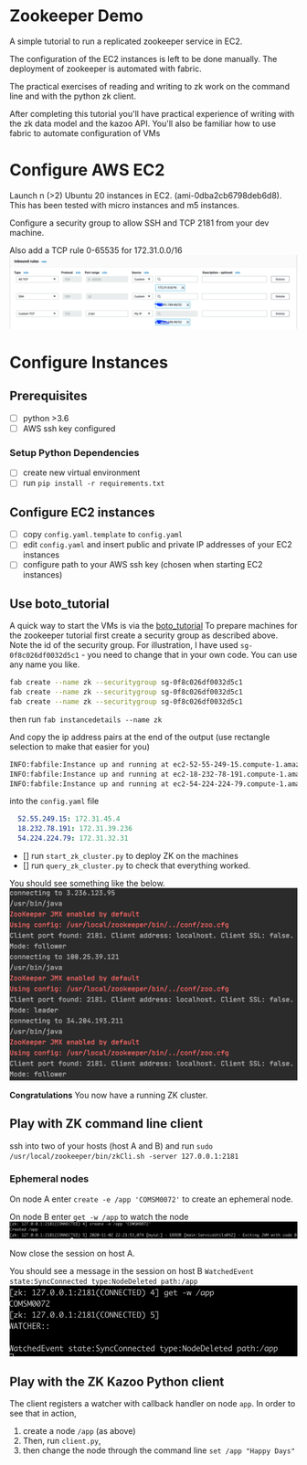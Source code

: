 # Zookeeper Demo

A simple tutorial to run a replicated zookeeper service in EC2.

The configuration of the EC2 instances is left to be done manually. The deployment of zookeeper is automated with fabric.

The practical exercises of reading and writing to zk work on the command line and with the python zk client.

After completing this tutorial you'll have practical experience of writing with the zk data model and the kazoo API. You'll also be familiar how to use fabric to automate configuration of VMs 

# Configure AWS EC2

Launch n (>2) Ubuntu 20 instances in EC2. (ami-0dba2cb6798deb6d8).
This has been tested with micro instances and m5 instances. 

Configure a security group to allow SSH and TCP 2181 from your dev machine.

Also add a TCP rule 0-65535 for 172.31.0.0/16
![](docs/images/seclist.png)


# Configure Instances

## Prerequisites

- [ ] python >3.6
- [ ] AWS ssh key configured

### Setup Python Dependencies

- [ ] create new virtual environment
- [ ] run `pip install -r requirements.txt`

## Configure EC2 instances

- [ ] copy `config.yaml.template` to `config.yaml`
- [ ] edit `config.yaml` and insert public and private IP addresses of your EC2 instances 
- [ ] configure path to your AWS ssh key (chosen when starting EC2 instances)

## Use boto_tutorial

A quick way to start the VMs is via the [boto_tutorial](https://github.com/ccdb-uob/boto_tutorial)
To prepare machines for the zookeeper tutorial first create a security group as described above. Note the id of the 
security group. For illustration, I have used `sg-0f8c026df0032d5c1` - you need to change that in your own code. You 
can use any name you like.  
```bash
fab create --name zk --securitygroup sg-0f8c026df0032d5c1 
fab create --name zk --securitygroup sg-0f8c026df0032d5c1 
fab create --name zk --securitygroup sg-0f8c026df0032d5c1 
```

then run 
`fab instancedetails --name zk`

And copy the ip address pairs at the end of the output (use rectangle selection to make that easier for you)
```bash
INFO:fabfile:Instance up and running at ec2-52-55-249-15.compute-1.amazonaws.com with internal ip 172.31.45.4: 52.55.249.15: 172.31.45.4
INFO:fabfile:Instance up and running at ec2-18-232-78-191.compute-1.amazonaws.com with internal ip 172.31.39.236: 18.232.78.191: 172.31.39.236
INFO:fabfile:Instance up and running at ec2-54-224-224-79.compute-1.amazonaws.com with internal ip 172.31.32.31: 54.224.224.79: 172.31.32.31
```
into the `config.yaml` file
```yaml
  52.55.249.15: 172.31.45.4
  18.232.78.191: 172.31.39.236
  54.224.224.79: 172.31.32.31
```

- [] run `start_zk_cluster.py` to deploy ZK on the machines
- []  run `query_zk_cluster.py` to check that everything worked. 

You should see something like the below.
![](docs/images/cluster_state.png)

**Congratulations** You now have a running ZK cluster.


## Play with ZK command line client

ssh into two of your hosts (host A and B) and run 
`sudo /usr/local/zookeeper/bin/zkCli.sh -server 127.0.0.1:2181`

### Ephemeral nodes

On node A enter `create -e /app 'COMSM0072'` to create an ephemeral node.

On node B enter `get -w /app` to watch the node
![](docs/images/eph_node.png)

Now close the session on host A.

You should see a message in the session on host B
`WatchedEvent state:SyncConnected type:NodeDeleted path:/app` 
![](docs/images/node_deteled.png)


## Play with the ZK Kazoo Python client

The client registers a watcher with callback handler on node `app`.
In order to see that in action,
 
1. create a node `/app` (as above) 
2. Then, run `client.py`, 
3. then change the node through the command line `set /app "Happy Days"`  



 
